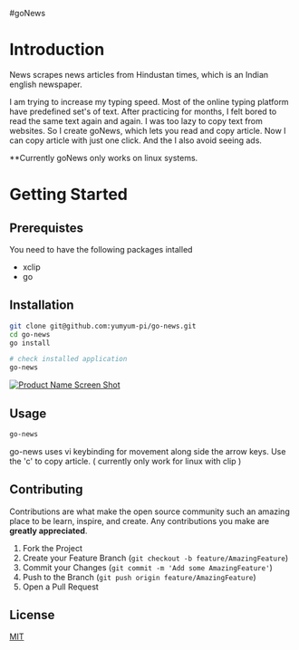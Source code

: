 #goNews
# Introduction
News scrapes news articles from Hindustan times, which is an Indian english newspaper.

I am trying to increase my typing speed. Most of the online typing platform have predefined set's of text. After practicing for months, I felt bored to read the same text again and again. I was too lazy to copy text from websites. So I create goNews, which lets you read and copy article. Now I can copy article with just one click. And the I also avoid seeing ads.

**Currently goNews only works on linux systems.


# Getting Started
## Prerequistes
You need to have the following packages intalled
- xclip
- go

## Installation
```bash
git clone git@github.com:yumyum-pi/go-news.git
cd go-news
go install

# check installed application
go-news
```

[![Product Name Screen Shot][product-screenshot]](./images/go-news-01.jpg?raw=true) 
## Usage
```bash
go-news
```

go-news uses vi keybinding for movement along side the arrow keys. Use the 'c' to copy article. ( currently only work for linux with clip )

<!-- CONTRIBUTING -->
## Contributing
Contributions are what make the open source community such an amazing place to be learn, inspire, and create. Any contributions you make are **greatly appreciated**.

1. Fork the Project
2. Create your Feature Branch (`git checkout -b feature/AmazingFeature`)
3. Commit your Changes (`git commit -m 'Add some AmazingFeature'`)
4. Push to the Branch (`git push origin feature/AmazingFeature`)
5. Open a Pull Request

## License
[MIT](https://choosealicense.com/licenses/mit/)


<!-- MARKDOWN LINKS & IMAGES -->
[product-screenshot]: images/go-news.jpg
